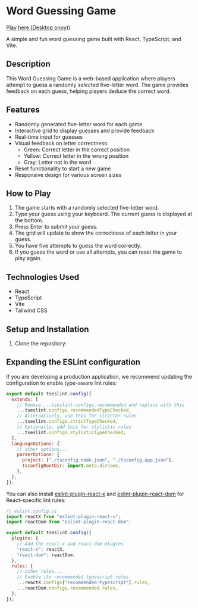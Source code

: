 # Word Guessing Game
[Play here (Desktop onpy)](https://vaddshah-guessing-game.netlify.app/)) 

A simple and fun word guessing game built with React, TypeScript, and Vite.

## Description

This Word Guessing Game is a web-based application where players attempt to guess a randomly selected five-letter word. The game provides feedback on each guess, helping players deduce the correct word.

## Features

- Randomly generated five-letter word for each game
- Interactive grid to display guesses and provide feedback
- Real-time input for guesses
- Visual feedback on letter correctness:
  - Green: Correct letter in the correct position
  - Yellow: Correct letter in the wrong position
  - Gray: Letter not in the word
- Reset functionality to start a new game
- Responsive design for various screen sizes

## How to Play

1. The game starts with a randomly selected five-letter word.
2. Type your guess using your keyboard. The current guess is displayed at the bottom.
3. Press Enter to submit your guess.
4. The grid will update to show the correctness of each letter in your guess.
5. You have five attempts to guess the word correctly.
6. If you guess the word or use all attempts, you can reset the game to play again.

## Technologies Used

- React
- TypeScript
- Vite
- Tailwind CSS

## Setup and Installation

1. Clone the repository:

## Expanding the ESLint configuration

If you are developing a production application, we recommend updating the configuration to enable type-aware lint rules:

```js
export default tseslint.config({
  extends: [
    // Remove ...tseslint.configs.recommended and replace with this
    ...tseslint.configs.recommendedTypeChecked,
    // Alternatively, use this for stricter rules
    ...tseslint.configs.strictTypeChecked,
    // Optionally, add this for stylistic rules
    ...tseslint.configs.stylisticTypeChecked,
  ],
  languageOptions: {
    // other options...
    parserOptions: {
      project: ["./tsconfig.node.json", "./tsconfig.app.json"],
      tsconfigRootDir: import.meta.dirname,
    },
  },
});
```

You can also install [eslint-plugin-react-x](https://github.com/Rel1cx/eslint-react/tree/main/packages/plugins/eslint-plugin-react-x) and [eslint-plugin-react-dom](https://github.com/Rel1cx/eslint-react/tree/main/packages/plugins/eslint-plugin-react-dom) for React-specific lint rules:

```js
// eslint.config.js
import reactX from "eslint-plugin-react-x";
import reactDom from "eslint-plugin-react-dom";

export default tseslint.config({
  plugins: {
    // Add the react-x and react-dom plugins
    "react-x": reactX,
    "react-dom": reactDom,
  },
  rules: {
    // other rules...
    // Enable its recommended typescript rules
    ...reactX.configs["recommended-typescript"].rules,
    ...reactDom.configs.recommended.rules,
  },
});
```
